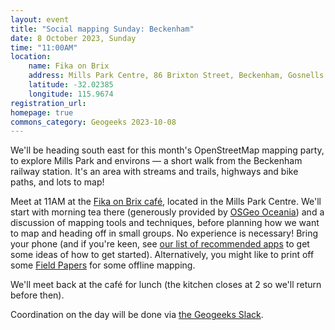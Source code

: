 ```yaml
---
layout: event
title: "Social mapping Sunday: Beckenham"
date: 8 October 2023, Sunday
time: "11:00AM"
location:
    name: Fika on Brix
    address: Mills Park Centre, 86 Brixton Street, Beckenham, Gosnells
    latitude: -32.02385
    longitude: 115.9674
registration_url: 
homepage: true
commons_category: Geogeeks 2023-10-08
---
```


We'll be heading south east for this month's OpenStreetMap mapping party, to explore Mills Park and environs — a short walk from the Beckenham railway station.
It's an area with streams and trails, highways and bike paths, and lots to map!

Meet at 11AM at the [Fika on Brix café](https://www.fikaonbrix.com.au), located in the Mills Park Centre.
We'll start with morning tea there (generously provided by [OSGeo Oceania](https://osgeo-oceania.org))
and a discussion of mapping tools and techniques, before planning how we want to map and heading off in small groups.
No experience is necessary! Bring your phone (and if you're keen, see [our list of recommended apps](https://wiki.openstreetmap.org/wiki/Perth/Social_Mapping_Sunday#Getting_Started) to get some ideas of how to get started).
Alternatively, you might like to print off some [Field Papers](https://fieldpapers.org) for some offline mapping.

We'll meet back at the café for lunch (the kitchen closes at 2 so we'll return before then).

Coordination on the day will be done via [the Geogeeks Slack](https://join.slack.com/t/geogeeks/shared_invite/zt-13fnotoqb-YkyMTmvwZEB_nDUis_30hw).

